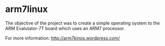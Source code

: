 # arm7linux

The objective of the project was to create a simple operating system to the ARM Evalutator-7T board which uses an ARM7 processor.

For more information: http://arm7kinos.wordpress.com/
